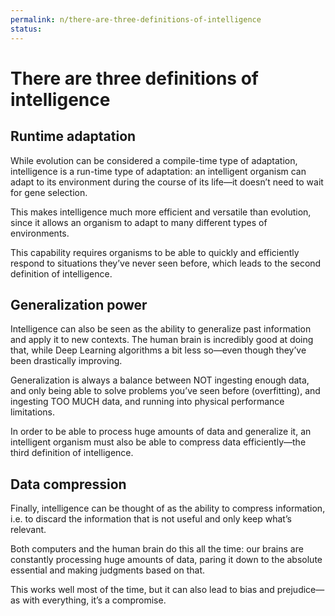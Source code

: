 ```yaml
---
permalink: n/there-are-three-definitions-of-intelligence
status: 
---
```

# There are three definitions of intelligence

## Runtime adaptation

While evolution can be considered a compile-time type of adaptation, intelligence is a run-time type of adaptation: an intelligent organism can adapt to its environment during the course of its life—it doesn’t need to wait for gene selection.

This makes intelligence much more efficient and versatile than evolution, since it allows an organism to adapt to many different types of environments.

This capability requires organisms to be able to quickly and efficiently respond to situations they’ve never seen before, which leads to the second definition of intelligence.

## Generalization power

Intelligence can also be seen as the ability to generalize past information and apply it to new contexts. The human brain is incredibly good at doing that, while Deep Learning algorithms a bit less so—even though they’ve been drastically improving.

Generalization is always a balance between NOT ingesting enough data, and only being able to solve problems you’ve seen before (overfitting), and ingesting TOO MUCH data, and running into physical performance limitations.

In order to be able to process huge amounts of data and generalize it, an intelligent organism must also be able to compress data efficiently—the third definition of intelligence.

## Data compression

Finally, intelligence can be thought of as the ability to compress information, i.e. to discard the information that is not useful and only keep what’s relevant.

Both computers and the human brain do this all the time: our brains are constantly processing huge amounts of data, paring it down to the absolute essential and making judgments based on that.

This works well most of the time, but it can also lead to bias and prejudice—as with everything, it’s a compromise.
